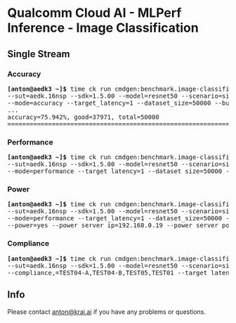 # Qualcomm Cloud AI - MLPerf Inference - Image Classification

<a name="submit_aedk_16nsp_singlestream"></a>
## Single Stream

<a name="submit_aedk_16nsp_singlestream_accuracy"></a>
### Accuracy

<pre>
<b>[anton@aedk3 ~]&dollar;</b> time ck run cmdgen:benchmark.image-classification.qaic-loadgen --verbose \
--sut=aedk.16nsp --sdk=1.5.00 --model=resnet50 --scenario=singlestream \
--mode=accuracy --target_latency=1 --dataset_size=50000 --buffer_size=500
...
accuracy=75.942%, good=37971, total=50000
==========================================================================================
</pre>

<a name="submit_aedk_16nsp_singlestream_performance"></a>
### Performance

<pre>
<b>[anton@aedk3 ~]&dollar;</b> time ck run cmdgen:benchmark.image-classification.qaic-loadgen --verbose \
--sut=aedk.16nsp --sdk=1.5.00 --model=resnet50 --scenario=singlestream \
--mode=performance --target_latency=1 --dataset_size=50000 --buffer_size=1024
</pre>

<a name="submit_aedk_16nsp_singlestream_power"></a>
### Power

<pre>
<b>[anton@aedk3 ~]&dollar;</b> time ck run cmdgen:benchmark.image-classification.qaic-loadgen --verbose \
--sut=aedk.16nsp --sdk=1.5.00 --model=resnet50 --scenario=singlestream \
--mode=performance --target_latency=1 --dataset_size=50000 --buffer_size=1024 \
--power=yes --power_server_ip=192.168.0.19 --power_server_port=4949 --sleep_before_ck_benchmark_sec=30
</pre>

<a name="submit_aedk_16nsp_singlestream_compliance"></a>
### Compliance

<pre>
<b>[anton@aedk3 ~]&dollar;</b> time ck run cmdgen:benchmark.image-classification.qaic-loadgen --verbose \
--sut=aedk.16nsp --sdk=1.5.00 --model=resnet50 --scenario=singlestream \
--compliance,=TEST04-A,TEST04-B,TEST05,TEST01 --target_latency=1 --dataset_size=50000 --buffer_size=1024
</pre>

## Info

Please contact anton@krai.ai if you have any problems or questions.

